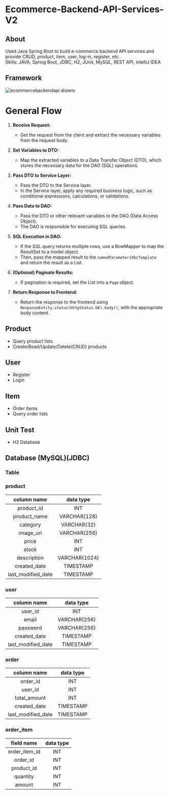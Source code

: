 # Ecommerce-Backend-API-Services-V2

## About
Used Java Spring Boot to build e-commerce backend API services and provide CRUD, product, item, user, log-in, register, etc.  
Skills: JAVA, Spring Boot, JDBC, H2, JUnit, MySQL, REST API, intelliJ IDEA
## Framework

![ecommercebackendapi drawio](https://user-images.githubusercontent.com/78866239/235349955-0e1789a8-1d58-45da-83dc-378f37daabb0.png)


# General Flow

1. **Receive Request:**
   - Get the request from the client and extract the necessary variables from the request body.

2. **Set Variables to DTO:**
   - Map the extracted variables to a Data Transfer Object (DTO), which stores the necessary data for the DAO (SQL) operations.

3. **Pass DTO to Service Layer:**
   - Pass the DTO to the Service layer.
   - In the Service layer, apply any required business logic, such as conditional expressions, calculations, or validations.

4. **Pass Data to DAO:**
   - Pass the DTO or other relevant variables to the DAO (Data Access Object).
   - The DAO is responsible for executing SQL queries.

5. **SQL Execution in DAO:**
   - If the SQL query returns multiple rows, use a RowMapper to map the ResultSet to a model object.
   - Then, pass the mapped result to the `namedParameterJdbcTemplate` and return the result as a List.

6. **(Optional) Paginate Results:**
   - If pagination is required, set the List into a `Page` object.

7. **Return Response to Frontend:**
   - Return the response to the frontend using `ResponseEntity.status(HttpStatus.OK).body()`, with the appropriate body content.


## Product
- Query product lists
- Create/Read/Update/Delete(CRUD) products

## User
- Register
- Login

## Item
- Order items
- Query order lists

## Unit Test
- H2 Database


## Database (MySQL)(JDBC)
### Table
### product 
| column name | data type |
|:--------:|:--------:|
| product_id | INT |
|product_name|VARCHAR(128)|
|category|VARCHAR(32)|
|image_url|VARCHAR(256)|
|price|INT|
|stock|INT|
|description|VARCHAR(1024)|
|created_date|TIMESTAMP|
|last_modified_date|TIMESTAMP|

### user
| column name | data type |
|:--------:|:--------:|
|user_id|INT|
|email|VARCHAR(256)|
|password|VARCHAR(256)|
|created_date|TIMESTAMP|
|last_modified_date|TIMESTAMP|
 
### order
| column name | data type |
|:--------:|:--------:|
|order_id|INT|
|user_id|INT|
|total_amount|INT|
|created_date|TIMESTAMP|
|last_modified_date|TIMESTAMP|
 
### order_item
| field name | data type |
|:--------:|:--------:|
|order_item_id|INT|
|order_id|INT|
|product_id|INT|
|quantity|INT|
|amount|INT|
